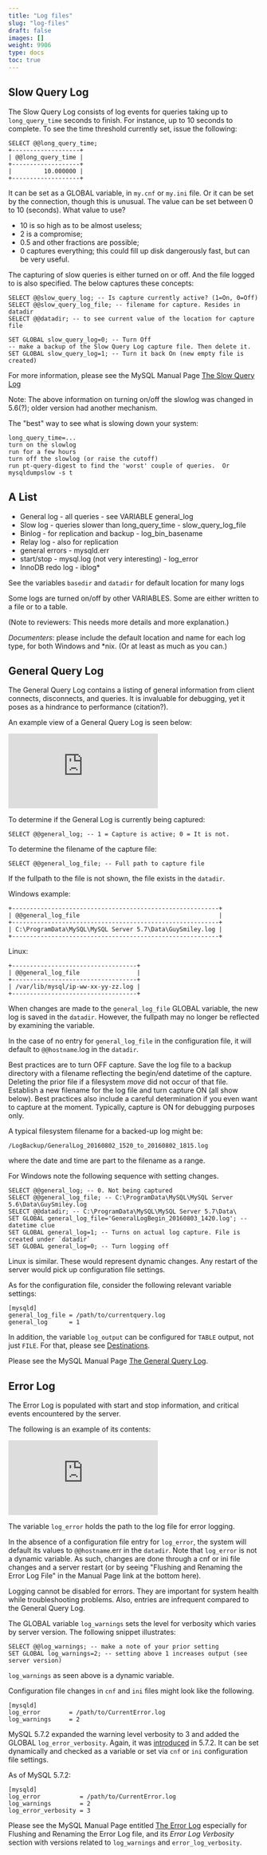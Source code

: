 ```yaml
---
title: "Log files"
slug: "log-files"
draft: false
images: []
weight: 9906
type: docs
toc: true
---
```


## Slow Query Log
The Slow Query Log consists of log events for queries taking up to `long_query_time` seconds to finish. For instance, up to 10 seconds to complete. To see the time threshold currently set, issue the following:

    SELECT @@long_query_time;
    +-------------------+
    | @@long_query_time |
    +-------------------+
    |         10.000000 |
    +-------------------+


It can be set as a GLOBAL variable, in `my.cnf` or `my.ini` file.  Or it can be set by the connection, though this is unusual. The value can be set between 0 to 10 (seconds).  What value to use?

* 10 is so high as to be almost useless;
* 2 is a compromise;
* 0.5 and other fractions are possible;
* 0 captures everything; this could fill up disk dangerously fast, but can be very useful.

The capturing of slow queries is either turned on or off. And the file logged to is also specified. The below captures these concepts:

    SELECT @@slow_query_log; -- Is capture currently active? (1=On, 0=Off)
    SELECT @@slow_query_log_file; -- filename for capture. Resides in datadir
    SELECT @@datadir; -- to see current value of the location for capture file
    
    SET GLOBAL slow_query_log=0; -- Turn Off
    -- make a backup of the Slow Query Log capture file. Then delete it.
    SET GLOBAL slow_query_log=1; -- Turn it back On (new empty file is created)

For more information, please see the MySQL Manual Page [The Slow Query Log][1]

[1]: http://dev.mysql.com/doc/refman/5.7/en/slow-query-log.html

Note:  The above information on turning on/off the slowlog was changed in 5.6(?); older version had another mechanism.

The "best" way to see what is slowing down your system:

    long_query_time=...
    turn on the slowlog
    run for a few hours
    turn off the slowlog (or raise the cutoff)
    run pt-query-digest to find the 'worst' couple of queries.  Or mysqldumpslow -s t

## A List
-    General log - all queries - see VARIABLE general_log
-    Slow log - queries slower than long_query_time - slow_query_log_file
-    Binlog - for replication and backup - log_bin_basename
-    Relay log - also for replication
-    general errors - mysqld.err
-    start/stop - mysql.log (not very interesting) - log_error
-    InnoDB redo log - iblog*

See the variables `basedir` and `datadir` for default location for many logs

Some logs are turned on/off by other VARIABLES. Some are either written to a file or to a table.

(Note to reviewers:  This needs more details and more explanation.)

_Documenters_: please include the default location and name for each log type, for both Windows and *nix.  (Or at least as much as you can.)

## General Query Log
The General Query Log contains a listing of general information from client connects, disconnects, and queries. It is invaluable for debugging, yet it poses as a hindrance to performance (citation?).

An example view of a General Query Log is seen below:

[![enter image description here][1]][1]

To determine if the General Log is currently being captured:

    SELECT @@general_log; -- 1 = Capture is active; 0 = It is not.

To determine the filename of the capture file:

    SELECT @@general_log_file; -- Full path to capture file

If the fullpath to the file is not shown, the file exists in the `datadir`.

Windows example:

    +----------------------------------------------------------+
    | @@general_log_file                                       |
    +----------------------------------------------------------+
    | C:\ProgramData\MySQL\MySQL Server 5.7\Data\GuySmiley.log |
    +----------------------------------------------------------+

Linux:

    +-----------------------------------+
    | @@general_log_file                |
    +-----------------------------------+
    | /var/lib/mysql/ip-ww-xx-yy-zz.log |
    +-----------------------------------+

When changes are made to the `general_log_file` GLOBAL variable, the new log is saved in the `datadir`. However, the fullpath may no longer be reflected by examining the variable.

In the case of no entry for `general_log_file` in the configuration file, it will default to `@@hostname`.log in the `datadir`.

Best practices are to turn OFF capture. Save the log file to a backup directory with a filename reflecting the begin/end datetime of the capture. Deleting the prior file if a filesystem *move* did not occur of that file. Establish a new filename for the log file and turn capture ON (all show below). Best practices also include a careful determination if you even want to capture at the moment. Typically, capture is ON for debugging purposes only.

A typical filesystem filename for a backed-up log might be:

    /LogBackup/GeneralLog_20160802_1520_to_20160802_1815.log

where the date and time are part to the filename as a range.

For Windows note the following sequence with setting changes.

    SELECT @@general_log; -- 0. Not being captured
    SELECT @@general_log_file; -- C:\ProgramData\MySQL\MySQL Server 5.6\Data\GuySmiley.log
    SELECT @@datadir; -- C:\ProgramData\MySQL\MySQL Server 5.7\Data\
    SET GLOBAL general_log_file='GeneralLogBegin_20160803_1420.log'; -- datetime clue
    SET GLOBAL general_log=1; -- Turns on actual log capture. File is created under `datadir`
    SET GLOBAL general_log=0; -- Turn logging off

Linux is similar. These would represent dynamic changes. Any restart of the server would pick up configuration file settings.

As for the configuration file, consider the following relevant variable settings:

    [mysqld]
    general_log_file = /path/to/currentquery.log
    general_log      = 1

In addition, the variable `log_output` can be configured for `TABLE` output, not just `FILE`. For that, please see [Destinations][2].

Please see the MySQL Manual Page [The General Query Log][3].

  [1]: http://i.stack.imgur.com/3dWFH.jpg
  [2]: http://dev.mysql.com/doc/refman/5.7/en/log-destinations.html
  [3]: http://dev.mysql.com/doc/refman/5.7/en/query-log.html





## Error Log
The Error Log is populated with start and stop information, and critical events encountered by the server. 

The following is an example of its contents:

[![enter image description here][1]][1]


  [1]: http://i.stack.imgur.com/upW0z.jpg

The variable `log_error` holds the path to the log file for error logging.

In the absence of a configuration file entry for `log_error`, the system will default its values to `@@hostname`.err in the `datadir`. Note that `log_error` is not a dynamic variable. As such, changes are done through a cnf or ini file changes and a server restart (or by seeing "Flushing and Renaming the Error Log File" in the Manual Page link at the bottom here).

Logging cannot be disabled for errors. They are important for system health while troubleshooting problems. Also, entries are infrequent compared to the General Query Log.

The GLOBAL variable `log_warnings` sets the level for verbosity which varies by server version. The following snippet illustrates:

    SELECT @@log_warnings; -- make a note of your prior setting
    SET GLOBAL log_warnings=2; -- setting above 1 increases output (see server version)

`log_warnings` as seen above is a dynamic variable.

Configuration file changes in `cnf` and `ini` files might look like the following.

    [mysqld]
    log_error        = /path/to/CurrentError.log
    log_warnings     = 2


MySQL 5.7.2 expanded the warning level verbosity to 3 and added the GLOBAL `log_error_verbosity`. Again, it was [introduced][2] in 5.7.2. It can be set dynamically and checked as a variable or set via `cnf` or `ini` configuration file settings.

As of MySQL 5.7.2:

    [mysqld]
    log_error           = /path/to/CurrentError.log
    log_warnings        = 2
    log_error_verbosity = 3 

Please see the MySQL Manual Page entitled [The Error Log][1] especially for Flushing and Renaming the Error Log file, and its *Error Log Verbosity* section with versions related to `log_warnings` and `error_log_verbosity`.

[1]: http://dev.mysql.com/doc/refman/5.7/en/error-log.html
[2]: http://dev.mysql.com/doc/refman/5.7/en/server-system-variables.html#sysvar_log_error_verbosity

